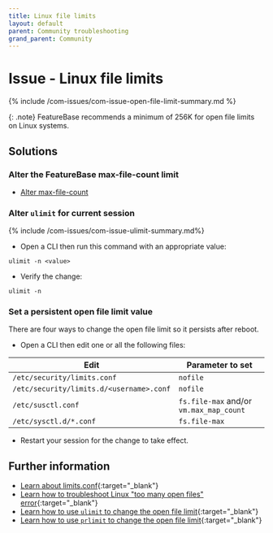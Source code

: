```yaml
---
title: Linux file limits
layout: default
parent: Community troubleshooting
grand_parent: Community
---
```


# Issue - Linux file limits

{% include /com-issues/com-issue-open-file-limit-summary.md %}

{: .note}
FeatureBase recommends a minimum of 256K for open file limits on Linux systems.

## Solutions

### Alter the FeatureBase max-file-count limit

* [Alter max-file-count](/docs/community/com-config/com-config-max-file-count-alter)

### Alter `ulimit` for current session

{% include /com-issues/com-issue-ulimit-summary.md%}

* Open a CLI then run this command with an appropriate value:

```
ulimit -n <value>
```

* Verify the change:

```
ulimit -n
```

### Set a persistent open file limit value

There are four ways to change the open file limit so it persists after reboot.

* Open a CLI then edit one or all the following files:

| Edit | Parameter to set |
|---|---|
| `/etc/security/limits.conf` | `nofile` |
| `/etc/security/limits.d/<username>.conf` | `nofile` |
| `/etc/susctl.conf` | `fs.file-max` and/or `vm.max_map_count` |
| `/etc/sysctl.d/*.conf` | `fs.file-max` |

* Restart your session for the change to take effect.

## Further information

* [Learn about limits.conf](https://www.geeksforgeeks.org/limits-conf-file-to-limit-users-process-in-linux-with-examples/){:target="_blank"}
* [Learn how to troubleshoot Linux "too many open files" error](https://www.baeldung.com/linux/error-too-many-open-files){:target="_blank"}
* [Learn how to use `ulimit` to change the open file limit](https://linuxconfig.org/limit-user-environment-with-ulimit-linux-command){:target="_blank"}
* [Learn how to use `prlimit` to change the open file limit](https://www.baeldung.com/linux/prlimit){:target="_blank"}
